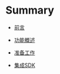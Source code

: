 # Summary

* [前言](README.md)

* [功能概述](Overview.md)
* [准备工作](Preparation.md)
* [集成SDK](Integrated.md)
